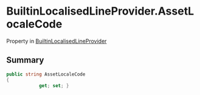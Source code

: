 # BuiltinLocalisedLineProvider.AssetLocaleCode

Property in [BuiltinLocalisedLineProvider](/docs/api/csharp/yarn.unity.builtinlocalisedlineprovider.md)

## Summary



```csharp
public string AssetLocaleCode
{
            get; set; }
```

